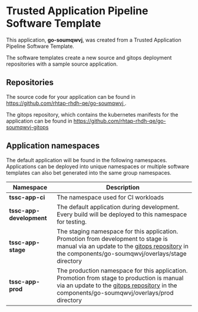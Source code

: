 # Trusted Application Pipeline Software Template

This application, **go-soumqwvj**, was created from a Trusted Application Pipeline Software Template.

The software templates create a new source and gitops deployment repositories with a sample source application. 

## Repositories

The source code for your application can be found in [https://github.com/rhtap-rhdh-qe/go-soumqwvj ](https://github.com/rhtap-rhdh-qe/go-soumqwvj ).
 
The gitops repository, which contains the kubernetes manifests for the application can be found in 
[https://github.com/rhtap-rhdh-qe/go-soumqwvj-gitops ](https://github.com/rhtap-rhdh-qe/go-soumqwvj-gitops ) 

## Application namespaces 

The default application will be found in the following namespaces. Applications can be deployed into unique namespaces or multiple software templates can also bet generated into the same group namespaces.  

|  Namespace   |  Description   |  
| -------- | -------- |
| **tssc-app-ci** | The namespace used for CI workloads |
| **tssc-app-development** | The default application during development. Every build will be deployed to this namespace for testing. |
| **tssc-app-stage** | The staging namespace for this application. Promotion from development to stage is manual via an update to the [gitops repository](https://github.com/rhtap-rhdh-qe/go-soumqwvj-gitops ) in the components/go-soumqwvj/overlays/stage directory |
| **tssc-app-prod** | The production namespace for this application. Promotion from stage to production is manual via an update to the [gitops repository](https://github.com/rhtap-rhdh-qe/go-soumqwvj-gitops ) in the components/go-soumqwvj/overlays/prod directory |